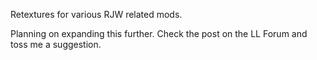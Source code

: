 Retextures for various RJW related mods.

Planning on expanding this further. Check the post on the LL Forum and toss me a suggestion.
